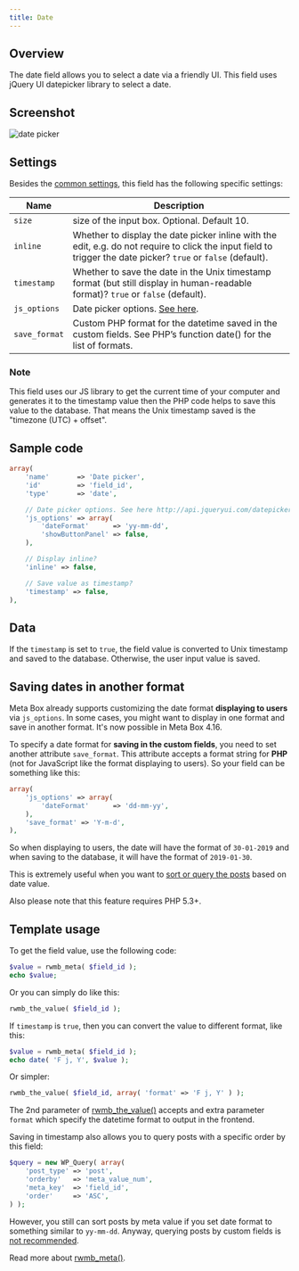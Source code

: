```yaml
---
title: Date
---
```


## Overview

The date field allows you to select a date via a friendly UI. This field uses jQuery UI datepicker library to select a date.

## Screenshot

![date picker](https://i.imgur.com/MxcgZJy.png)

## Settings

Besides the [common settings](/creating-fields-with-code/#field-settings), this field has the following specific settings:

Name | Description
--- | ---
`size` | size of the input box. Optional. Default 10.
`inline` | Whether to display the date picker inline with the edit, e.g. do not require to click the input field to trigger the date picker? `true` or `false` (default).
`timestamp` | Whether to save the date in the Unix timestamp format (but still display in human-readable format)? `true` or `false` (default).
`js_options`|Date picker options. [See here](http://api.jqueryui.com/datepicker).
`save_format`|Custom PHP format for the datetime saved in the custom fields. See PHP’s function date() for the list of formats.

### Note

This field uses our JS library to get the current time of your computer and generates it to the timestamp value then the PHP code helps to save this value to the database. That means the Unix timestamp saved is the "timezone (UTC) + offset".

## Sample code

```php
array(
    'name'       => 'Date picker',
    'id'         => 'field_id',
    'type'       => 'date',

    // Date picker options. See here http://api.jqueryui.com/datepicker
    'js_options' => array(
        'dateFormat'      => 'yy-mm-dd',
        'showButtonPanel' => false,
    ),

    // Display inline?
    'inline' => false,

    // Save value as timestamp?
    'timestamp' => false,
),
```

## Data

If the `timestamp` is set to `true`, the field value is converted to Unix timestamp and saved to the database. Otherwise, the user input value is saved.

## Saving dates in another format

Meta Box already supports customizing the date format **displaying to users** via `js_options`. In some cases, you might want to display in one format and save in another format. It's now possible in Meta Box 4.16.

To specify a date format for **saving in the custom fields**, you need to set another attribute `save_format`. This attribute accepts a format string for **PHP** (not for JavaScript like the format displaying to users). So your field can be something like this:

```php
array(
    'js_options' => array(
        'dateFormat'      => 'dd-mm-yy',
    ),
    'save_format' => 'Y-m-d',
),
```

So when displaying to users, the date will have the format of `30-01-2019` and when saving to the database, it will have the format of `2019-01-30`.

This is extremely useful when you want to [sort or query the posts](https://metabox.io/get-posts-by-custom-fields-in-wordpress/) based on date value.

Also please note that this feature requires PHP 5.3+.

## Template usage

To get the field value, use the following code:

```php
$value = rwmb_meta( $field_id );
echo $value;
```

Or you can simply do like this:

```php
rwmb_the_value( $field_id );
```

If `timestamp` is `true`, then you can convert the value to different format, like this:

```php
$value = rwmb_meta( $field_id );
echo date( 'F j, Y', $value );
```

Or simpler:

```php
rwmb_the_value( $field_id, array( 'format' => 'F j, Y' ) );
```

The 2nd parameter of [rwmb_the_value()](/rwmb-the-value/) accepts and extra parameter `format` which specify the datetime format to output in the frontend.

Saving in timestamp also allows you to query posts with a specific order by this field:

```php
$query = new WP_Query( array(
    'post_type' => 'post',
    'orderby'   => 'meta_value_num',
    'meta_key'  => 'field_id',
    'order'     => 'ASC',
) );
```

However, you still can sort posts by meta value if you set date format to something similar to `yy-mm-dd`. Anyway, querying posts by custom fields is [not recommended](https://metabox.io/custom-fields-vs-custom-taxonomies/).

Read more about [rwmb_meta()](/rwmb-meta/).
